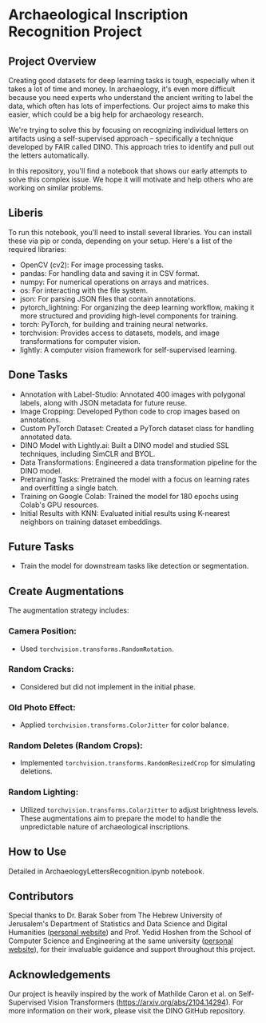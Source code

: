 # Archaeological Inscription Recognition Project

## Project Overview

Creating good datasets for deep learning tasks is tough, especially when it takes a lot of time and money. In archaeology, it's even more difficult because you need experts who understand the ancient writing to label the data, which often has lots of imperfections. Our project aims to make this easier, which could be a big help for archaeology research.

We're trying to solve this by focusing on recognizing individual letters on artifacts using a self-supervised approach – specifically a technique developed by FAIR called DINO. This approach tries to identify and pull out the letters automatically.

In this repository, you'll find a notebook that shows our early attempts to solve this complex issue. We hope it will motivate and help others who are working on similar problems.

## Liberis
To run this notebook, you'll need to install several libraries. You can install these via pip or conda, depending on your setup. Here's a list of the required libraries:
- OpenCV (cv2): For image processing tasks.
- pandas: For handling data and saving it in CSV format.
- numpy: For numerical operations on arrays and matrices.
- os: For interacting with the file system.
- json: For parsing JSON files that contain annotations.
- pytorch_lightning: For organizing the deep learning workflow, making it more structured and providing high-level components for training.
- torch: PyTorch, for building and training neural networks.
- torchvision: Provides access to datasets, models, and image transformations for computer vision.
- lightly: A computer vision framework for self-supervised learning.

## Done Tasks
- Annotation with Label-Studio: Annotated 400 images with polygonal labels, along with JSON metadata for future reuse.
- Image Cropping: Developed Python code to crop images based on annotations.
- Custom PyTorch Dataset: Created a PyTorch dataset class for handling annotated data.
- DINO Model with Lightly.ai: Built a DINO model and studied SSL techniques, including SimCLR and BYOL.
- Data Transformations: Engineered a data transformation pipeline for the DINO model.
- Pretraining Tasks: Pretrained the model with a focus on learning rates and overfitting a single batch.
- Training on Google Colab: Trained the model for 180 epochs using Colab's GPU resources.
- Initial Results with KNN: Evaluated initial results using K-nearest neighbors on training dataset embeddings.

## Future Tasks
- Train the model for downstream tasks like detection or segmentation.

## Create Augmentations
The augmentation strategy includes:
### Camera Position:
- Used `torchvision.transforms.RandomRotation`.
### Random Cracks:
- Considered but did not implement in the initial phase.
### Old Photo Effect:
- Applied `torchvision.transforms.ColorJitter` for color balance.
### Random Deletes (Random Crops):
- Implemented `torchvision.transforms.RandomResizedCrop` for simulating deletions.
### Random Lighting:
- Utilized `torchvision.transforms.ColorJitter` to adjust brightness levels.
These augmentations aim to prepare the model to handle the unpredictable nature of archaeological inscriptions.

## How to Use
Detailed in ArchaeologyLettersRecognition.ipynb notebook.

## Contributors
Special thanks to Dr. Barak Sober from The Hebrew University of Jerusalem's Department of Statistics and Data Science and Digital Humanities ([personal website](https://barakino.wixsite.com/academics)) and Prof. Yedid Hoshen from the School of Computer Science and Engineering at the same university ([personal website](https://www.cs.huji.ac.il/~yedid/)), for their invaluable guidance and support throughout this project.

## Acknowledgements
Our project is heavily inspired by the work of Mathilde Caron et al. on Self-Supervised Vision Transformers (https://arxiv.org/abs/2104.14294).
For more information on their work, please visit the DINO GitHub repository.
